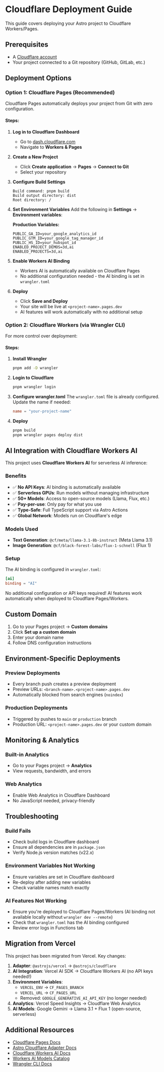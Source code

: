# Cloudflare Deployment Guide

This guide covers deploying your Astro project to Cloudflare Workers/Pages.

## Prerequisites

- A [Cloudflare account](https://dash.cloudflare.com/sign-up)
- Your project connected to a Git repository (GitHub, GitLab, etc.)

## Deployment Options

### Option 1: Cloudflare Pages (Recommended)

Cloudflare Pages automatically deploys your project from Git with zero configuration.

#### Steps:

1. **Log in to Cloudflare Dashboard**
   - Go to [dash.cloudflare.com](https://dash.cloudflare.com)
   - Navigate to **Workers & Pages**

2. **Create a New Project**
   - Click **Create application** → **Pages** → **Connect to Git**
   - Select your repository

3. **Configure Build Settings**

   ```
   Build command: pnpm build
   Build output directory: dist
   Root directory: /
   ```

4. **Set Environment Variables**
   Add the following in **Settings** → **Environment variables**:

   **Production Variables:**

   ```
   PUBLIC_GA_ID=your_google_analytics_id
   PUBLIC_GTM_ID=your_google_tag_manager_id
   PUBLIC_HS_ID=your_hubspot_id
   ENABLED_PROJECT_DEMOS=3d,ai
   ENABLED_PROJECTS=3d,ai
   ```

5. **Enable Workers AI Binding**
   - Workers AI is automatically available on Cloudflare Pages
   - No additional configuration needed - the AI binding is set in `wrangler.toml`

6. **Deploy**
   - Click **Save and Deploy**
   - Your site will be live at `<project-name>.pages.dev`
   - AI features will work automatically with no additional setup

### Option 2: Cloudflare Workers (via Wrangler CLI)

For more control over deployment:

#### Steps:

1. **Install Wrangler**

   ```bash
   pnpm add -D wrangler
   ```

2. **Login to Cloudflare**

   ```bash
   pnpm wrangler login
   ```

3. **Configure wrangler.toml**
   The `wrangler.toml` file is already configured. Update the name if needed:

   ```toml
   name = "your-project-name"
   ```

4. **Deploy**
   ```bash
   pnpm build
   pnpm wrangler pages deploy dist
   ```

## AI Integration with Cloudflare Workers AI

This project uses **Cloudflare Workers AI** for serverless AI inference:

### Benefits

- ✅ **No API Keys**: AI binding is automatically available
- ✅ **Serverless GPUs**: Run models without managing infrastructure
- ✅ **50+ Models**: Access to open-source models (Llama, Flux, etc.)
- ✅ **Pay-per-use**: Only pay for what you use
- ✅ **Type-Safe**: Full TypeScript support via Astro Actions
- ✅ **Global Network**: Models run on Cloudflare's edge

### Models Used

- **Text Generation**: `@cf/meta/llama-3.1-8b-instruct` (Meta Llama 3.1)
- **Image Generation**: `@cf/black-forest-labs/flux-1-schnell` (Flux 1)

### Setup

The AI binding is configured in `wrangler.toml`:

```toml
[ai]
binding = "AI"
```

No additional configuration or API keys required! AI features work automatically when deployed to Cloudflare Pages/Workers.

## Custom Domain

1. Go to your Pages project → **Custom domains**
2. Click **Set up a custom domain**
3. Enter your domain name
4. Follow DNS configuration instructions

## Environment-Specific Deployments

### Preview Deployments

- Every branch push creates a preview deployment
- Preview URLs: `<branch-name>.<project-name>.pages.dev`
- Automatically blocked from search engines (`noindex`)

### Production Deployments

- Triggered by pushes to `main` or `production` branch
- Production URL: `<project-name>.pages.dev` or your custom domain

## Monitoring & Analytics

### Built-in Analytics

- Go to your Pages project → **Analytics**
- View requests, bandwidth, and errors

### Web Analytics

- Enable Web Analytics in Cloudflare Dashboard
- No JavaScript needed, privacy-friendly

## Troubleshooting

### Build Fails

- Check build logs in Cloudflare dashboard
- Ensure all dependencies are in `package.json`
- Verify Node.js version matches (v22.x)

### Environment Variables Not Working

- Ensure variables are set in Cloudflare dashboard
- Re-deploy after adding new variables
- Check variable names match exactly

### AI Features Not Working

- Ensure you're deployed to Cloudflare Pages/Workers (AI binding not available locally without `wrangler dev --remote`)
- Check that `wrangler.toml` has the AI binding configured
- Review error logs in Functions tab

## Migration from Vercel

This project has been migrated from Vercel. Key changes:

1. **Adapter**: `@astrojs/vercel` → `@astrojs/cloudflare`
2. **AI Integration**: Vercel AI SDK → Cloudflare Workers AI (no API keys needed!)
3. **Environment Variables**:
   - `VERCEL_ENV` → `CF_PAGES_BRANCH`
   - `VERCEL_URL` → `CF_PAGES_URL`
   - Removed: `GOOGLE_GENERATIVE_AI_API_KEY` (no longer needed)
4. **Analytics**: Vercel Speed Insights → Cloudflare Web Analytics
5. **AI Models**: Google Gemini → Llama 3.1 + Flux 1 (open-source, serverless)

## Additional Resources

- [Cloudflare Pages Docs](https://developers.cloudflare.com/pages/)
- [Astro Cloudflare Adapter Docs](https://docs.astro.build/en/guides/integrations-guide/cloudflare/)
- [Cloudflare Workers AI Docs](https://developers.cloudflare.com/workers-ai/)
- [Workers AI Models Catalog](https://developers.cloudflare.com/workers-ai/models/)
- [Wrangler CLI Docs](https://developers.cloudflare.com/workers/wrangler/)
